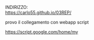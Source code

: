 INDIRIZZO: <br>
https://carlo55.github.io/03REP/

provo il collegamento con webapp script

https://script.google.com/home/my

